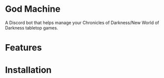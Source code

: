 # God Machine
A Discord bot that helps manage your Chronicles of 
Darkness/New World of Darkness tabletop games.

# Features

# Installation